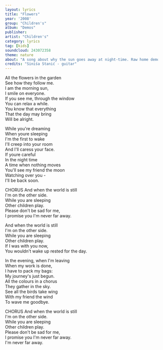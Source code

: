 ```yaml
---
layout: lyrics
title: "Flowers"
year: '2008'
group: "Children's"
album: "Demos"
publisher: 
artist: "Children's"
category: lyrics
tag: [kids]
soundcloud: 243072358
theme: nature
about: "A song about why the sun goes away at night-time. Raw home demo recorded in Banja Luka, Bosnia and Herzegovina, Jan 2008"
credits: "Siniśa Stanić - guitar"
---
```


All the flowers in the garden  
See how they follow me.  
I am the morning sun,  
I smile on everyone.  
If you see me, through the window  
You can relax a while.  
You know that everything  
That the day may bring  
Will be alright.  

While you're dreaming  
When youre sleeping  
I'm the first to wake  
I'll creep into your room  
And I'll caress your face.  
If youre careful  
In the night time  
A time when nothing moves  
You'll see my friend the moon  
Watching over you -  
I'll be back soon.  

CHORUS
And when the world is still  
I'm on the other side.  
While you are sleeping  
Other children play.  
Please don't be sad for me,  
I promise you I'm never far away.  

And when the world is still  
I'm on the other side.  
While you are sleeping  
Other children play.  
If I was with you now,  
You wouldn't wake up rested for the day.  

In the evening, when I'm leaving  
When my work is done,  
I have to pack my bags:  
My journey's just begun.  
All the colours in a chorus  
They gather in the sky.  
See all the birds take wing  
With my friend the wind  
To wave me goodbye.  

CHORUS
And when the world is still  
I'm on the other side.  
While you are sleeping  
Other children play.  
Please don't be sad for me,  
I promise you I'm never far away.  
I'm never far away.  